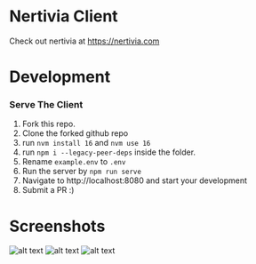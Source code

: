 # Nertivia Client

Check out nertivia at https://nertivia.com

# Development

### Serve The Client

1. Fork this repo.
2. Clone the forked github repo
3. run `nvm install 16` and `nvm use 16`
4. run `npm i --legacy-peer-deps` inside the folder.
5. Rename `example.env` to `.env`
6. Run the server by `npm run serve`
7. Navigate to http://localhost:8080 and start your development
8. Submit a PR :)

# Screenshots

![alt text](https://raw.githubusercontent.com/supertiger1234/nertivia-client-ts/master/preview/Nertivia%20Client.jpg)
![alt text](https://raw.githubusercontent.com/supertiger1234/nertivia-client-ts/master/preview/Nertivia%20Servers%20List.jpg)
![alt text](https://raw.githubusercontent.com/supertiger1234/nertivia-client-ts/master/preview/Nertivia%20Dashboard.jpg)
